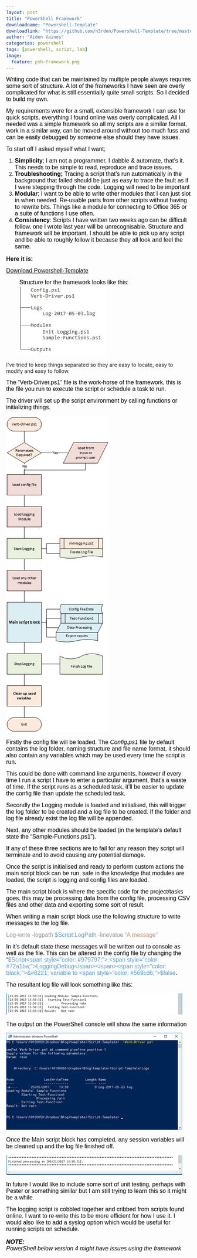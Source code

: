 ```yaml
---
layout: post
title: "PowerShell Framework"
downloadname: "Powershell-Template"
downloadlink: "https://github.com/n3rden/Powershell-Template/tree/master/New-ScriptTemplate"
author: "Aiden Vaines"
categories: powershell
tags: [powershell, script, lab]
image:
  feature: psh-framework.png
---
```


<span style="color: black; font-family: helvetica, arial, sans-serif; font-size: 12pt;">Writing code that can be maintained by multiple people always requires some sort of structure. A lot of the frameworks I have seen are overly complicated for what is still essentially quite small scripts. So I decided to build my own.<br /> </span>

<span style="color: black; font-family: helvetica, arial, sans-serif; font-size: 12pt;">My requirements were for a small, extensible framework I can use for quick scripts, everything I found online was overly complicated. All I needed was a simple framework so all my scripts are a similar format, work in a similar way, can be moved around without too much fuss and can be easily debugged by someone else should they have issues.<br /> </span>

<span style="color: black; font-family: helvetica, arial, sans-serif; font-size: 12pt;">To start off I asked myself what I want;<br /> </span>

  1. <span style="color: black; font-family: helvetica, arial, sans-serif; font-size: 12pt;"><strong>Simplicity</strong>; I am not a programmer, I dabble & automate, that&#8217;s it. This needs to be simple to read, reproduce and trace issues.<br /> </span>
  2. <span style="color: black; font-family: helvetica, arial, sans-serif; font-size: 12pt;"><strong>Troubleshooting; </strong>Tracing a script that&#8217;s run automatically in the background that failed should be just as easy to trace the fault as if I were stepping through the code. Logging will need to be important<strong><br /> </strong></span>
  3. <span style="color: black; font-family: helvetica, arial, sans-serif; font-size: 12pt;"><strong>Modular</strong>; I want to be able to write other modules that I can just slot in when needed. Re-usable parts from other scripts without having to rewrite bits. Things like a module for connecting to Office 365 or a suite of functions I use often.<strong><br /> </strong></span>
  4. <span style="color: black; font-family: helvetica, arial, sans-serif; font-size: 12pt;"><strong>Consistency</strong>: Scripts I have written two weeks ago can be difficult follow, one I wrote last year will be unrecognisable. Structure and framework will be important, I should be able to pick up any script and be able to roughly follow it because they all look and feel the same.<br /> </span>

<span style="font-size: 12pt;"><strong><span style="font-family: helvetica, arial, sans-serif;">Here it is:</span></strong></span>
  
 <span style="font-family: helvetica, arial, sans-serif; font-size: 12pt;"><a class="github-button" href="https://github.com/n3rden/Powershell-Template" data-size="large">Download Powershell-Template</a></span>
  
 <span style="font-family: helvetica, arial, sans-serif; font-size: 12pt;"></span>

<p style="margin-left: 27pt;">
  <span style="font-family: helvetica, arial, sans-serif; font-size: 12pt;">
  <span style="color: black;">Structure for the framework looks like this:<br /> 
  <img src="/assets/img/psh-framework-structure.png" alt="" data-recalc-dims="1" />
  <span style="color: black;"><br /> </span>

I've tried to keep things separated so they are easy to locate, easy to modify and easy to follow.<br /> </span></span>

<span style="color: black; font-family: helvetica, arial, sans-serif; font-size: 12pt;">The &#8220;Verb-Driver.ps1&#8221; file is the work-horse of the framework, this is the file you run to execute the script or schedule a task to run.<br /> </span>

<span style="color: black; font-family: helvetica, arial, sans-serif; font-size: 12pt;">The driver will set up the script environment by calling functions or initializing things.<br /> </span>

<img class="" src="/assets/img/psh-framework-flow.png" alt="" data-recalc-dims="1" />

<span style="color: black; font-family: helvetica, arial, sans-serif; font-size: 12pt;">Firstly the config file will be loaded. The <em>Config.ps1</em> file by default contains the log folder, naming structure and file name format, it should also contain any variables which may be used every time the script is run.<br /> </span>

<span style="color: black; font-family: helvetica, arial, sans-serif; font-size: 12pt;">This could be done with command line arguments, however if every time I run a script I have to enter a particular argument, that&#8217;s a waste of time. If the script runs as a scheduled task, it&#8217;ll be easier to update the config file than update the scheduled task.<br /> </span>

<span style="color: black; font-family: helvetica, arial, sans-serif; font-size: 12pt;">Secondly the Logging module is loaded and initialised, this will trigger the log folder to be created and a log file to be created. If the folder and log file already exist the log file will be appended.<br /> </span>

</div>



<span style="color: black; font-family: helvetica, arial, sans-serif; font-size: 12pt;">Next, any other modules should be loaded (in the template&#8217;s default state the &#8220;Sample-Functions.ps1&#8221;).<br /> </span>

<span style="color: black; font-family: helvetica, arial, sans-serif; font-size: 12pt;">If any of these three sections are to fail for any reason they script will terminate and to avoid causing any potential damage.<br /> </span>

<span style="color: black; font-family: helvetica, arial, sans-serif; font-size: 12pt;">Once the script is initialised and ready to perform custom actions the main script block can be run, safe in the knowledge that modules are loaded, the script is logging and config files are loaded.<br /> </span>

<span style="color: black; font-family: helvetica, arial, sans-serif; font-size: 12pt;">The main script block is where the specific code for the project/tasks goes, this may be processing data from the config file, processing CSV files and other data and exporting some sort of result.<br /> </span>

<span style="color: black; font-family: helvetica, arial, sans-serif; font-size: 12pt;">When writing a main script block use the following structure to write messages to the log file.<br /> </span>

<span style="color: #979797; font-family: helvetica, arial, sans-serif; font-size: 12pt;">Log-write -logpath <span style="color: #569cd6;">$Script<span style="color: #979797;">:<span style="color: #72a1ba;">LogPath<span style="color: #979797;"> -linevalue <span style="color: #cb8f76;">&#8220;A message&#8221;<span style="color: black;"><br /> </span></span></span></span></span></span></span>

<span style="color: black; font-family: helvetica, arial, sans-serif; font-size: 12pt;">In it&#8217;s default state these messages will be written out to console as well as the file. This can be altered in the config file by changing the &#8220;<span style="color: #569cd6;">$Script<span style="color: #979797;">:<span style="color: #72a1ba;">LoggingDebug</span></span><span style="color: black;">&#8221; variable to <span style="color: #569cd6;">$false<span style="color: black;">.<br /> </span></span></span></span></span>

<span style="color: black; font-family: helvetica, arial, sans-serif; font-size: 12pt;">The resultant log file will look something like this:<br /> </span>

<span style="font-family: helvetica, arial, sans-serif; font-size: 12pt;"><img src="/assets/img/psh-framework-screen1-log.png" alt="" data-recalc-dims="1" /><span style="color: black;"><br /> </span></span>

<span style="color: black; font-family: helvetica, arial, sans-serif; font-size: 12pt;">The output on the PowerShell console will show the same information<br /> </span>

<span style="font-family: helvetica, arial, sans-serif; font-size: 12pt;"><img src="/assets/img/psh-framework-screen2-psh.png" alt="" data-recalc-dims="1" /><span style="color: black;"><br /> </span></span>

<span style="color: black; font-family: helvetica, arial, sans-serif; font-size: 12pt;">Once the Main script block has completed, any session variables will be cleaned up and the log file finished off.<br /> </span>

<span style="font-family: helvetica, arial, sans-serif; font-size: 12pt;"><img src="/assets/img/psh-framework-screen3-logend.png" alt="" data-recalc-dims="1" /><span style="color: black;"><br /> </span></span>

<span style="color: black; font-family: helvetica, arial, sans-serif; font-size: 12pt;">In future I would like to include some sort of unit testing, perhaps with Pester or something similar but I am still trying to learn this so it might be a while.<br /> </span>

<span style="color: black; font-family: helvetica, arial, sans-serif; font-size: 12pt;">The logging script is cobbled together and cribbed from scripts found online. I want to re-write this to be more efficient for how I use it. I would also like to add a syslog option which would be useful for running scripts on schedule.<br /> </span>
<br>
<span style="color: black; font-size: 12pt; font-family: helvetica, arial, sans-serif;"><em><strong>NOTE:</strong><br /> </em></span><span style="color: black; font-size: 12pt; font-family: helvetica, arial, sans-serif;"><em>PowerShell below version 4 might have issues using the framework<br /> </em></span>